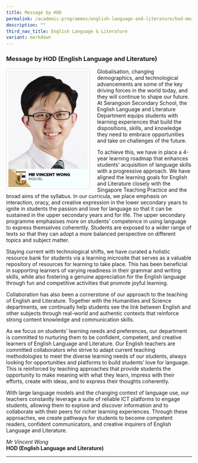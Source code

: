 ```yaml
---
title: Message by HOD
permalink: /academic-programmes/english-language-and-literature/hod-message/
description: ""
third_nav_title: English Language & Literature
variant: markdown
---
```

### Message by HOD (English Language and Literature)

<img src="/images/School%20Management%20Team/Vincent_Wong.jpg" style="width:215px; height:315px; margin-right:20px; border:0.5px solid Gainsboro; padding: 5px" align="Left">

Globalisation, changing demographics, and technological advancements are some of the key driving forces in the world today, and they will continue to shape our future. At Serangoon Secondary School, the English Language and Literature Department equips students with learning experiences that build the dispositions, skills, and knowledge they need to embrace opportunities and take on challenges of the future.

To achieve this, we have in place a 4-year learning roadmap that enhances students' acquisition of language skills with a progressive approach. We have aligned the learning goals for English and Literature closely with the Singapore Teaching Practice and the broad aims of the syllabus. In our curricula, we place emphasis on interaction, oracy, and creative expression in the lower secondary years to ignite in students the passion and love for language so that it can be sustained in the upper secondary years and for life. The upper secondary programme emphasises more on students’ competence in using language to express themselves coherently. Students are exposed to a wider range of texts so that they can adopt a more balanced perspective on different topics and subject matter.

Staying current with technological shifts, we have curated a holistic resource bank for students via a learning microsite that serves as a valuable repository of resources for learning to take place. This has been beneficial in supporting learners of varying readiness in their grammar and writing skills, while also fostering a genuine appreciation for the English language through fun and competitive activities that promote joyful learning.

Collaboration has also been a cornerstone of our approach to the teaching of English and Literature. Together with the Humanities and Science departments, we continually help students see the link between English and other subjects through real-world and authentic contexts that reinforce strong content knowledge and communication skills.

As we focus on students’ learning needs and preferences, our department is committed to nurturing them to be confident, competent, and creative learners of English Language and Literature. Our English teachers are committed collaborators who strive to adapt current teaching methodologies to meet the diverse learning needs of our students, always looking for opportunities and platforms to build students’ love for language. This is reinforced by teaching approaches that provide students the opportunity to make meaning with what they learn, impress with their efforts, create with ideas, and to express their thoughts coherently.

With large language models and the changing context of language use, our teachers constantly leverage a suite of reliable ICT platforms to engage students, allowing them to explore and discover information and to collaborate with their peers for richer learning experiences. Through these approaches, we create pathways for students to become competent readers, confident communicators, and creative inquirers of English Language and Literature.

*Mr Vincent Wong*
<br>**HOD (English Language and Literature)**

<hr>